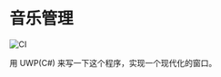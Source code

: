 # 音乐管理

![CI](https://github.com/he0119/MusicManager/workflows/CI/badge.svg)

用 UWP(C#) 来写一下这个程序，实现一个现代化的窗口。
